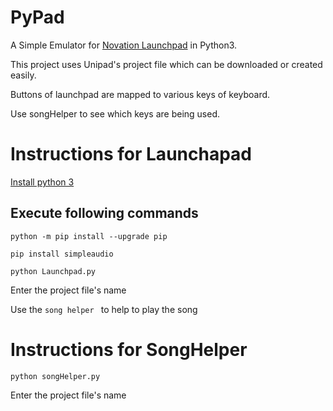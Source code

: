 # PyPad
A Simple Emulator for [Novation Launchpad](https://novationmusic.com/launch/launchpad) in Python3.

This project uses Unipad's project file which can be downloaded or created easily.

Buttons of launchpad are mapped to various keys of keyboard.

Use songHelper to see which keys are being used.

 

# Instructions for Launchapad
[Install python 3](https://www.python.org/downloads/)

## Execute following commands

`python -m pip install --upgrade pip`

`pip install simpleaudio`

`python Launchpad.py`

Enter the project file's name

Use the `song helper ` to help to play the song


# Instructions for SongHelper

`python songHelper.py`

Enter the project file's name

